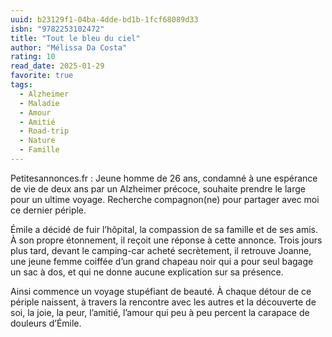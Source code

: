```yaml
---
uuid: b23129f1-04ba-4dde-bd1b-1fcf68089d33
isbn: "9782253102472"
title: "Tout le bleu du ciel"
author: "Mélissa Da Costa"
rating: 10
read_date: 2025-01-29
favorite: true
tags:
  - Alzheimer
  - Maladie
  - Amour
  - Amitié
  - Road-trip
  - Nature
  - Famille
---
```


Petitesannonces.fr : Jeune homme de 26 ans, condamné à une espérance de vie de deux ans par un Alzheimer précoce, souhaite prendre le large pour un ultime voyage. Recherche compagnon(ne) pour partager avec moi ce dernier périple.

Émile a décidé de fuir l’hôpital, la compassion de sa famille et de ses amis. À son propre étonnement, il reçoit une réponse à cette annonce. Trois jours plus tard, devant le camping-car acheté secrètement, il retrouve Joanne, une jeune femme coiffée d’un grand chapeau noir qui a pour seul bagage un sac à dos, et qui ne donne aucune explication sur sa présence.

Ainsi commence un voyage stupéfiant de beauté. À chaque détour de ce périple naissent, à travers la rencontre avec les autres et la découverte de soi, la joie, la peur, l’amitié, l’amour qui peu à peu percent la carapace de douleurs d’Émile.
